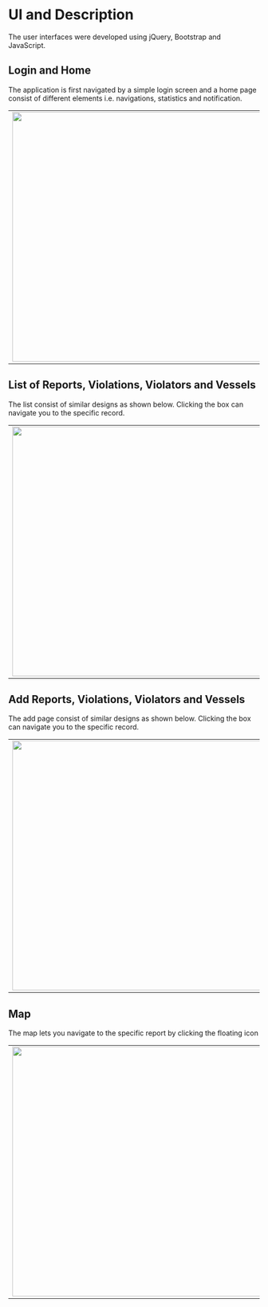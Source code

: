 # UI and Description
The user interfaces were developed using jQuery, Bootstrap and JavaScript.

## Login and Home
The application is first navigated by a simple login screen and a home page consist of different elements i.e. navigations, statistics and notification.

<table>
<tr>
<td>
  <img src="https://github.com/rjtmahinay/vessel-reporting/blob/master/images/login.png" width="500">
</td>
<td>
 <img src="https://github.com/rjtmahinay/vessel-reporting/blob/master/images/home.png" width="500">
</td>
</tr>
</table>

## List of Reports, Violations, Violators and Vessels
The list consist of similar designs as shown below. Clicking the box can navigate you to the specific record.
<table>
<tr>
<td>
<img src="https://github.com/rjtmahinay/vessel-reporting/blob/master/images/list.png" width="500">
</td>
</tr>
</table>

## Add Reports, Violations, Violators and Vessels
The add page consist of similar designs as shown below. Clicking the box can navigate you to the specific record.
<table>
<tr>
<td>
<img src="https://github.com/rjtmahinay/vessel-reporting/blob/master/images/add.png" width="500">
</td>
</tr>
</table>

## Map
The map lets you navigate to the specific report by clicking the floating icon
<table>
<tr>
<td>
<img src="https://github.com/rjtmahinay/vessel-reporting/blob/master/images/map.png" width="500">
</td>
<td>
<img src="https://github.com/rjtmahinay/vessel-reporting/blob/master/images/map-specific.png" width="500">
</td>
</tr>
</table>
